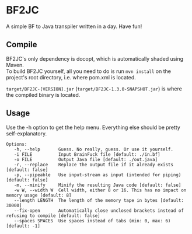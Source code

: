 # BF2JC
A simple BF to Java transpiler written in a day. Have fun!

## Compile
BF2JC's only dependency is docopt, which is automatically shaded using Maven.  
To build BF2JC yourself, all you need to do is run `mvn install` on the project's root directory, i.e. where pom.xml is located.  
  
`target/BF2JC-[VERSION].jar` (`target/BF2JC-1.3.0-SNAPSHOT.jar`) is where the compiled binary is located.

## Usage
Use the -h option to get the help menu. Everything else should be pretty self-explanatory.
```
Options:
   -h, --help       Guess. No really, guess. Or use it yourself.
   -i FILE          Input BrainFuck file [default: ./in.bf]
   -o FILE          Output Java file [default: ./out.java]
   -r, --replace    Replace the output file if it already exists [default: false]
   -p, --pipeable   Use input-stream as input (intended for piping) [default: false]
   -m, --minify     Minify the resulting Java code [default: false]
   -w W, --width W  Cell width, either 8 or 16. This has no impact on memory usage [default: 8]
   --length LENGTH  The length of the memory tape in bytes [default: 30000]
   --fix-open       Automatically close unclosed brackets instead of refusing to compile [default: false]
   --spaces SPACES  Use spaces instead of tabs (min: 0, max: 6) [default: -1]
```

